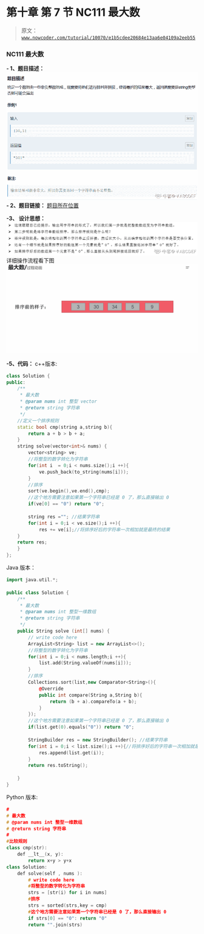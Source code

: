 # 第十章 第 7 节 NC111 最大数

> 原文：[`www.nowcoder.com/tutorial/10070/e1b5cdee20684e13aa6e04109a2eeb55`](https://www.nowcoder.com/tutorial/10070/e1b5cdee20684e13aa6e04109a2eeb55)

### NC111 最大数

**- 1、题目描述：**
![图片说明](img/03355f33844b98b4db750d8342f182c7.png "图片标题")
**- 2、题目链接：**
[题目所在位置](https://www.nowcoder.com/practice/fc897457408f4bbe9d3f87588f497729?tpId=117&&tqId=35036&rp=1&ru=/ta/job-code-high&qru=/ta/job-code-high/question-ranking)

**-3、 设计思想：**
![图片说明](img/7650b4af198281aadce4a3ffd8305f56.png "图片标题")
详细操作流程看下图
![图片说明](img/8d1e787335831f3ca6022a64fb99ce86.png "图片标题")

**-5、代码：**
c++版本:

```cpp
class Solution {
public:
    /**
     * 最大数
     * @param nums int 整型 vector 
     * @return string 字符串
     */
    //定义一个排序规则 
    static bool cmp(string a,string b){
        return a + b > b + a;
    }
    string solve(vector<int>& nums) {
        vector<string> ve;
        //将整型的数字转化为字符串
        for(int i  = 0;i < nums.size();i ++){
            ve.push_back(to_string(nums[i]));
        }
        //排序
        sort(ve.begin(),ve.end(),cmp);
        //这个地方需要注意如果第一个字符串已经是 0 了，那么直接输出 0
        if(ve[0] == "0") return "0";

        string res =""; //结果字符串
        for(int i = 0;i < ve.size();i ++){
            res += ve[i];//将排序好后的字符串一次相加就是最终的结果
    }
    return res;
    }
};
```

Java 版本：

```cpp
import java.util.*;

public class Solution {
    /**
     * 最大数
     * @param nums int 整型一维数组 
     * @return string 字符串
     */
    public String solve (int[] nums) {
        // write code here
        ArrayList<String> list = new ArrayList<>();
        //将整型的数字转化为字符串
        for(int i = 0;i < nums.length;i ++){
            list.add(String.valueOf(nums[i]));
        }
        //排序
        Collections.sort(list,new Comparator<String>(){
            @Override
            public int compare(String a,String b){
                return (b + a).compareTo(a + b);
            }
        });
        //这个地方需要注意如果第一个字符串已经是 0 了，那么直接输出 0
        if(list.get(0).equals("0")) return "0";

        StringBuilder res = new StringBuilder(); //结果字符串
        for(int i = 0;i < list.size();i ++){//将排序好后的字符串一次相加就是最终的结果
            res.append(list.get(i));
        }
        return res.toString();

    }
}
```

Python 版本:

```cpp
#
# 最大数
# @param nums int 整型一维数组 
# @return string 字符串
#
#比较规则
class cmp(str):
    def __lt__(x, y):
        return x+y > y+x
class Solution:      
    def solve(self , nums ):
        # write code here
        #将整型的数字转化为字符串
        strs = [str(i) for i in nums]
        #排序
        strs = sorted(strs,key = cmp)
        #这个地方需要注意如果第一个字符串已经是 0 了，那么直接输出 0
        if strs[0] == "0": return "0"
        return "".join(strs)

```